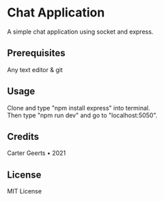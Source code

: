 # Chat Application

A simple chat application using socket and express.

## Prerequisites

Any text editor & git

## Usage

Clone and type "npm install express" into terminal.<br>
Then type "npm run dev" and go to "localhost:5050".

## Credits

Carter Geerts • 2021

## License

MIT License
